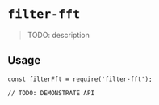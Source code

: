 # `filter-fft`

> TODO: description

## Usage

```
const filterFft = require('filter-fft');

// TODO: DEMONSTRATE API
```
